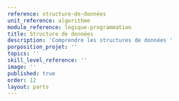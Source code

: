 ```yaml
---
reference: structure-de-données
unit_reference: algorithme
module_reference: logique-programmation
title: Structure de données
description: 'Comprendre les structures de données '
porposition_projet: ''
topics: ''
skill_level_reference: ''
image: ''
published: true
order: 12
layout: parts
---
```

